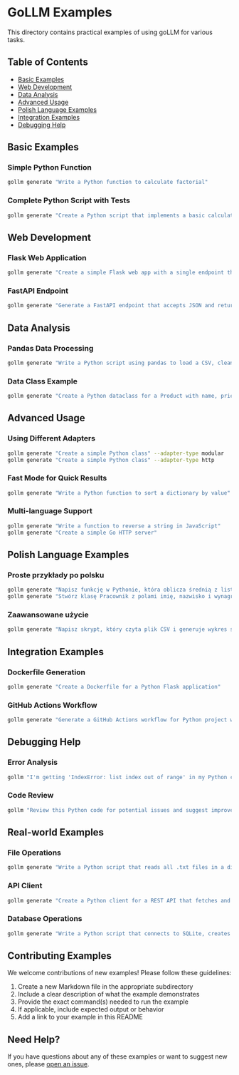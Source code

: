 # GoLLM Examples

This directory contains practical examples of using goLLM for various tasks.

## Table of Contents

- [Basic Examples](#basic-examples)
- [Web Development](#web-development)
- [Data Analysis](#data-analysis)
- [Advanced Usage](#advanced-usage)
- [Polish Language Examples](#polish-language-examples)
- [Integration Examples](#integration-examples)
- [Debugging Help](#debugging-help)

## Basic Examples

### Simple Python Function
```bash
gollm generate "Write a Python function to calculate factorial"
```

### Complete Python Script with Tests
```bash
gollm generate "Create a Python script that implements a basic calculator class with unit tests"
```

## Web Development

### Flask Web Application
```bash
gollm generate "Create a simple Flask web app with a single endpoint that returns current time"
```

### FastAPI Endpoint
```bash
gollm generate "Generate a FastAPI endpoint that accepts JSON and returns a greeting"
```

## Data Analysis

### Pandas Data Processing
```bash
gollm generate "Write a Python script using pandas to load a CSV, clean the data, and create a basic visualization"
```

### Data Class Example
```bash
gollm generate "Create a Python dataclass for a Product with name, price, and quantity"
```

## Advanced Usage

### Using Different Adapters
```bash
gollm generate "Create a simple Python class" --adapter-type modular
gollm generate "Create a simple Python class" --adapter-type http
```

### Fast Mode for Quick Results
```bash
gollm generate "Write a Python function to sort a dictionary by value" --fast
```

### Multi-language Support
```bash
gollm generate "Write a function to reverse a string in JavaScript"
gollm generate "Create a simple Go HTTP server"
```

## Polish Language Examples

### Proste przykłady po polsku
```bash
gollm generate "Napisz funkcję w Pythonie, która oblicza średnią z listy liczb"
gollm generate "Stwórz klasę Pracownik z polami imię, nazwisko i wynagrodzenie"
```

### Zaawansowane użycie
```bash
gollm generate "Napisz skrypt, który czyta plik CSV i generuje wykres słupkowy"
```

## Integration Examples

### Dockerfile Generation
```bash
gollm generate "Create a Dockerfile for a Python Flask application"
```

### GitHub Actions Workflow
```bash
gollm generate "Generate a GitHub Actions workflow for Python project with testing"
```

## Debugging Help

### Error Analysis
```bash
gollm "I'm getting 'IndexError: list index out of range' in my Python code. How to fix it?"
```

### Code Review
```bash
gollm "Review this Python code for potential issues and suggest improvements"
```

## Real-world Examples

### File Operations
```bash
gollm generate "Write a Python script that reads all .txt files in a directory and counts word frequencies"
```

### API Client
```bash
gollm generate "Create a Python client for a REST API that fetches and displays weather data"
```

### Database Operations
```bash
gollm generate "Write a Python script that connects to SQLite, creates a table, and performs CRUD operations"
```

## Contributing Examples

We welcome contributions of new examples! Please follow these guidelines:

1. Create a new Markdown file in the appropriate subdirectory
2. Include a clear description of what the example demonstrates
3. Provide the exact command(s) needed to run the example
4. If applicable, include expected output or behavior
5. Add a link to your example in this README

## Need Help?

If you have questions about any of these examples or want to suggest new ones, please [open an issue](https://github.com/wronai/gollm/issues).

